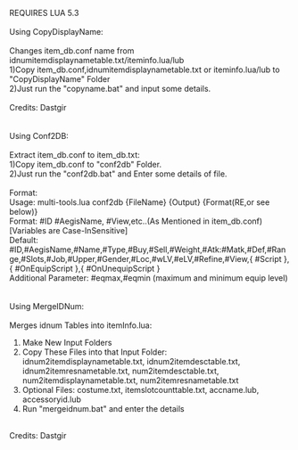 REQUIRES LUA 5.3<br/>
<br/>
Using CopyDisplayName: <br/>
<br/>
Changes item_db.conf name from idnumitemdisplaynametable.txt/iteminfo.lua/lub<br/>
1)Copy item_db.conf,idnumitemdisplaynametable.txt or iteminfo.lua/lub to "CopyDisplayName" Folder<br/>
2)Just run the "copyname.bat" and input some details.<br/>
<br/>
Credits: Dastgir<br/>
<br/>
<br/>
Using Conf2DB:<br/>
<br/>
Extract item_db.conf to item_db.txt:<br/>
1)Copy item_db.conf to "conf2db" Folder.<br/>
2)Just run the "conf2db.bat" and Enter some details of file.<br/>
<br/>
Format:<br/>
	Usage: multi-tools.lua conf2db {FileName} {Output} {Format(RE,or see below)}<br/>
	Format: #ID #AegisName, #View,etc..(As Mentioned in item_db.conf) [Variables are Case-InSensitive]<br/>
	Default: #ID,#AegisName,#Name,#Type,#Buy,#Sell,#Weight,#Atk:#Matk,#Def,#Range,#Slots,#Job,#Upper,#Gender,#Loc,#wLV,#eLV,#Refine,#View,{ #Script },{ #OnEquipScript },{ #OnUnequipScript }<br/>
	Additional Parameter: #eqmax,#eqmin (maximum and minimum equip level) <br/>
<br/>
<br/>
Using MergeIDNum:<br/>
<br/>
Merges idnum Tables into itemInfo.lua:<br/>
1) Make New Input Folders<br/>
2) Copy These Files into that Input Folder: idnum2itemdisplaynametable.txt, idnum2itemdesctable.txt, idnum2itemresnametable.txt, num2itemdesctable.txt, num2itemdisplaynametable.txt, num2itemresnametable.txt<br/>
3) Optional Files: costume.txt, itemslotcounttable.txt, accname.lub, accessoryid.lub<br/>
4) Run "mergeidnum.bat" and enter the details<br/>
<br/>
Credits: Dastgir<br/>
